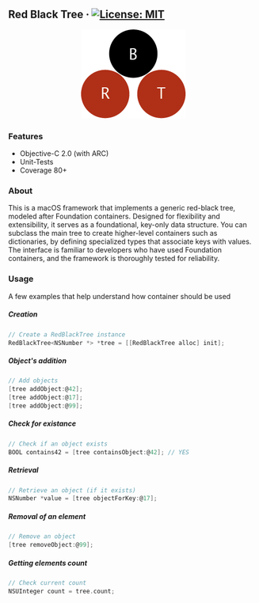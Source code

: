 ## Red Black Tree &middot; [![License: MIT](https://img.shields.io/badge/License-MIT-yellow.svg)](https://opensource.org/licenses/MIT) 

<p align="center">
  <img src="./assets/rbt.png" alt="RedBlackTree logo">
</p>

### Features
<ul>
    <li>Objective-C 2.0 (with ARC)</li>
    <li>Unit-Tests</li>
    <li>Coverage 80+</li>
</ul>

### About
This is a macOS framework that implements a generic red-black tree, modeled after Foundation containers. Designed for flexibility and extensibility, it serves as a foundational, key-only data structure. You can subclass the main tree to create higher-level containers such as dictionaries, by defining specialized types that associate keys with values. The interface is familiar to developers who have used Foundation containers, and the framework is thoroughly tested for reliability.

### Usage
A few examples that help understand how container should be used

##### Creation
```objective-c
// Create a RedBlackTree instance
RedBlackTree<NSNumber *> *tree = [[RedBlackTree alloc] init];
```

##### Object's addition

```objective-c
// Add objects
[tree addObject:@42];
[tree addObject:@17];
[tree addObject:@99];
```

##### Check for existance

```objective-c
// Check if an object exists
BOOL contains42 = [tree containsObject:@42]; // YES
```

##### Retrieval

```objective-c
// Retrieve an object (if it exists)
NSNumber *value = [tree objectForKey:@17];
```

##### Removal of an element

```objective-c
// Remove an object
[tree removeObject:@99];
```

##### Getting elements count

```objective-c
// Check current count
NSUInteger count = tree.count;
```
